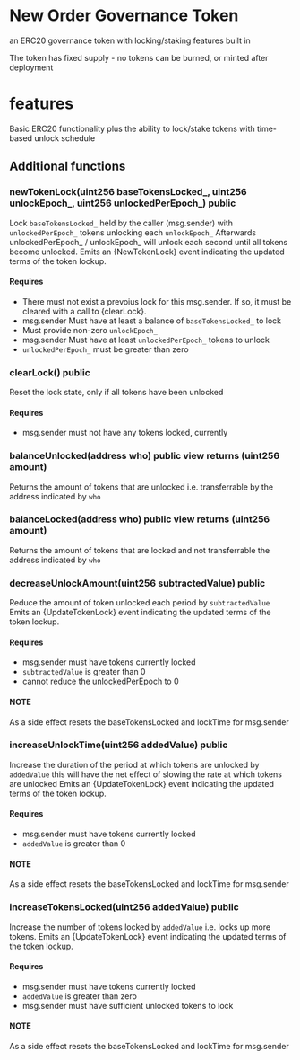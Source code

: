 # New Order Governance Token
an ERC20 governance token with locking/staking features built in

The token has fixed supply - no tokens can be burned, or minted after deployment

# features
Basic ERC20 functionality plus the ability to lock/stake tokens with time-based unlock schedule

## Additional functions
### newTokenLock(uint256 baseTokensLocked_, uint256 unlockEpoch_, uint256 unlockedPerEpoch_) public
Lock `baseTokensLocked_` held by the caller (msg.sender) with `unlockedPerEpoch_` tokens unlocking each `unlockEpoch_`
Afterwards unlockedPerEpoch_ / unlockEpoch_ will unlock each second until all tokens become unlocked.
Emits an {NewTokenLock} event indicating the updated terms of the token lockup.
     
#### Requires

- There must not exist a prevoius lock for this msg.sender. If so, it must be cleared with a call to {clearLock}.
- msg.sender Must have at least a balance of `baseTokensLocked_` to lock
- Must provide non-zero `unlockEpoch_`
- msg.sender Must have at least `unlockedPerEpoch_` tokens to unlock 
- `unlockedPerEpoch_` must be greater than zero

### clearLock() public
Reset the lock state, only if all tokens have been unlocked
     
#### Requires
- msg.sender must not have any tokens locked, currently
    
### balanceUnlocked(address who) public view returns (uint256 amount) 
Returns the amount of tokens that are unlocked i.e. transferrable by the address indicated by `who`
    
### balanceLocked(address who) public view returns (uint256 amount)
Returns the amount of tokens that are locked and not transferrable the address indicated by `who`

### decreaseUnlockAmount(uint256 subtractedValue) public
Reduce the amount of token unlocked each period by `subtractedValue`
Emits an {UpdateTokenLock} event indicating the updated terms of the token lockup.
#### Requires
- msg.sender must have tokens currently locked
- `subtractedValue` is greater than 0
- cannot reduce the unlockedPerEpoch to 0 
#### NOTE 
As a side effect resets the baseTokensLocked and lockTime for msg.sender 


### increaseUnlockTime(uint256 addedValue) public
Increase the duration of the period at which tokens are unlocked by `addedValue`
this will have the net effect of slowing the rate at which tokens are unlocked
Emits an {UpdateTokenLock} event indicating the updated terms of the token lockup.
#### Requires
- msg.sender must have tokens currently locked
- `addedValue` is greater than 0
#### NOTE 
As a side effect resets the baseTokensLocked and lockTime for msg.sender 


### increaseTokensLocked(uint256 addedValue) public 

Increase the number of tokens locked by `addedValue`
i.e. locks up more tokens.
Emits an {UpdateTokenLock} event indicating the updated terms of the token lockup.
#### Requires
- msg.sender must have tokens currently locked
- `addedValue` is greater than zero
- msg.sender must have sufficient unlocked tokens to lock
#### NOTE 
As a side effect resets the baseTokensLocked and lockTime for msg.sender 
